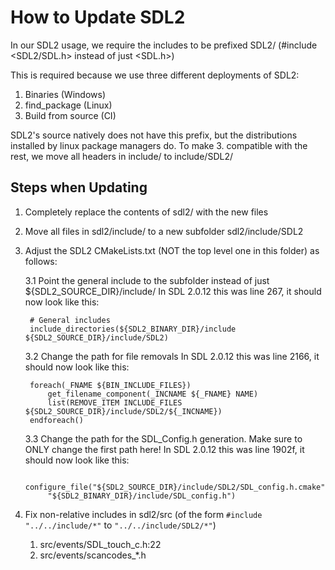 # How to Update SDL2

In our SDL2 usage, we require the includes to be prefixed SDL2/
(#include <SDL2/SDL.h> instead of just <SDL.h>)

This is required because we use three different deployments of SDL2:
1. Binaries (Windows)
2. find_package (Linux)
3. Build from source (CI)

SDL2's source natively does not have this prefix, but the distributions installed by linux package managers do.
To make 3. compatible with the rest, we move all headers in include/ to include/SDL2/

## Steps when Updating

1. Completely replace the contents of sdl2/ with the new files
2. Move all files in sdl2/include/ to a new subfolder sdl2/include/SDL2
3. Adjust the SDL2 CMakeLists.txt (NOT the top level one in this folder) as follows:

    3.1 Point the general include to the subfolder instead of just ${SDL2_SOURCE_DIR}/include/
    In SDL 2.0.12 this was line 267, it should now look like this:
    
        # General includes
        include_directories(${SDL2_BINARY_DIR}/include ${SDL2_SOURCE_DIR}/include/SDL2)

    3.2 Change the path for file removals
    In SDL 2.0.12 this was line 2166, it should now look like this:

        foreach(_FNAME ${BIN_INCLUDE_FILES})
            get_filename_component(_INCNAME ${_FNAME} NAME)
            list(REMOVE_ITEM INCLUDE_FILES ${SDL2_SOURCE_DIR}/include/SDL2/${_INCNAME})
        endforeach()

    3.3 Change the path for the SDL_Config.h generation. Make sure to ONLY change the first path here!
    In SDL 2.0.12 this was line 1902f, it should now look like this:

        configure_file("${SDL2_SOURCE_DIR}/include/SDL2/SDL_config.h.cmake"
            "${SDL2_BINARY_DIR}/include/SDL_config.h")

4. Fix non-relative includes in sdl2/src (of the form `#include "../../include/*"` to `"../../include/SDL2/*"`)

    1. src/events/SDL_touch_c.h:22
    2. src/events/scancodes_*.h
